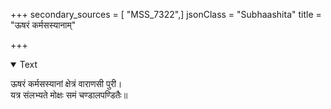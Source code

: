 +++
secondary_sources = [ "MSS_7322",]
jsonClass = "Subhaashita"
title = "ऊषरं कर्मसस्यानाम्"

+++

<details open><summary>Text</summary>

ऊषरं कर्मसस्यानां क्षेत्रं वाराणसी पुरी।  
यत्र संलभ्यते मोक्षः समं चण्डालपण्डितैः॥
</details>
